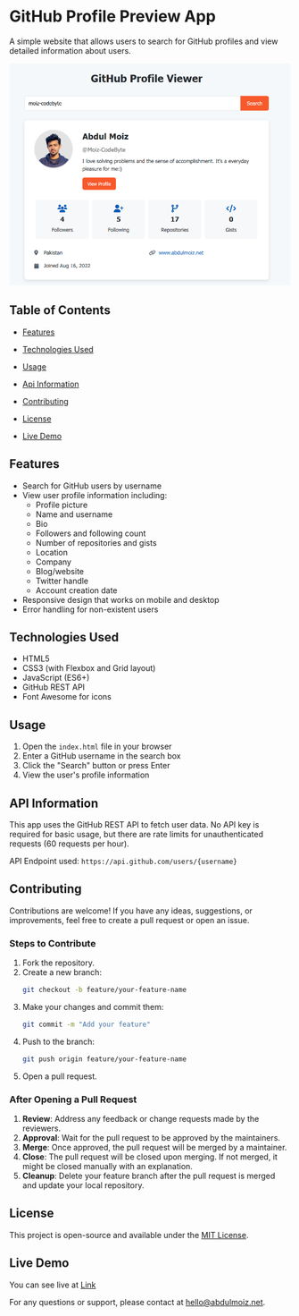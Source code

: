 # GitHub Profile Preview App

A simple website that allows users to search for GitHub profiles and view detailed information about users.

![GitHub Profile Preview](screenshot.png)

## Table of Contents
- [Features](#features)

- [Technologies Used](#technologies-used)
- [Usage](#usage)
- [Api Information](#api-information)
- [Contributing](#contributing)
- [License](#license)
- [Live Demo](#live-demo)

## Features

- Search for GitHub users by username
- View user profile information including:
  - Profile picture
  - Name and username
  - Bio
  - Followers and following count
  - Number of repositories and gists
  - Location
  - Company
  - Blog/website
  - Twitter handle
  - Account creation date
- Responsive design that works on mobile and desktop
- Error handling for non-existent users

## Technologies Used

- HTML5
- CSS3 (with Flexbox and Grid layout)
- JavaScript (ES6+)
- GitHub REST API
- Font Awesome for icons

## Usage

1. Open the `index.html` file in your browser
2. Enter a GitHub username in the search box
3. Click the "Search" button or press Enter
4. View the user's profile information

## API Information

This app uses the GitHub REST API to fetch user data. No API key is required for basic usage, but there are rate limits for unauthenticated requests (60 requests per hour).

API Endpoint used: `https://api.github.com/users/{username}`



## Contributing
Contributions are welcome! If you have any ideas, suggestions, or improvements, feel free to create a pull request or open an issue.

### Steps to Contribute
1. Fork the repository.
2. Create a new branch:
   ```bash
   git checkout -b feature/your-feature-name
   ```
3. Make your changes and commit them:
   ```bash
   git commit -m "Add your feature"
   ```
4. Push to the branch:
   ```bash
   git push origin feature/your-feature-name
   ```
5. Open a pull request.

### After Opening a Pull Request
1. **Review**: Address any feedback or change requests made by the reviewers.
2. **Approval**: Wait for the pull request to be approved by the maintainers.
3. **Merge**: Once approved, the pull request will be merged by a maintainer.
4. **Close**: The pull request will be closed upon merging. If not merged, it might be closed manually with an explanation.
5. **Cleanup**: Delete your feature branch after the pull request is merged and update your local repository.

## License
This project is open-source and available under the [MIT License](LICENSE).

## Live Demo
You can see live at [Link](https://moiz-codebyte.github.io/100-days-of-javascriptDay%20%2313%20-%20GitHub%20Profile%20Preview/)

For any questions or support, please contact at [hello@abdulmoiz.net](mailto:hello@abdulmoiz.net).